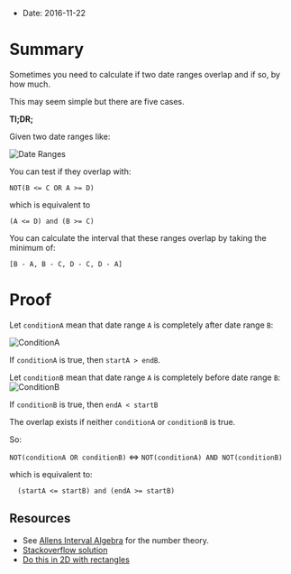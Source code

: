 - Date: 2016-11-22

# Summary

Sometimes you need to calculate if two date ranges overlap and if so, by how much.

This may seem simple but there are five cases.


**Tl;DR;**

Given two date ranges like:

![Date Ranges](http://imgur.com/download/7UhILlt)

You can test if they overlap with:

```
NOT(B <= C OR A >= D)
```

which is equivalent to

```
(A <= D) and (B >= C)
```

You can calculate the interval that these ranges overlap by taking the minimum of:

```
[B - A, B - C, D - C, D - A]
```


# Proof

Let `conditionA` mean that date range `A` is completely after date range `B`:

![ConditionA](http://imgur.com/download/IY3xyko)

If `conditionA` is true, then `startA > endB`.

Let `conditionB` mean that date range `A` is completely before date range `B`:
![ConditionB](http://imgur.com/download/Lw1c0oF)

If `conditionB` is true, then `endA < startB`

The overlap exists if neither `conditionA` or `conditionB` is true.

So:

`NOT(conditionA OR conditionB)` <=> `NOT(conditionA) AND NOT(conditionB)`

which is equivalent to:

```
  (startA <= startB) and (endA >= startB)
```




## Resources

* See [Allens Interval Algebra](https://en.wikipedia.org/wiki/Allen%27s_interval_algebra) for the number theory.
* [Stackoverflow solution](http://stackoverflow.com/questions/325933/determine-whether-two-date-ranges-overlap)
* [Do this in 2D with rectangles](http://stackoverflow.com/questions/306316/determine-if-two-rectangles-overlap-each-other#306332)